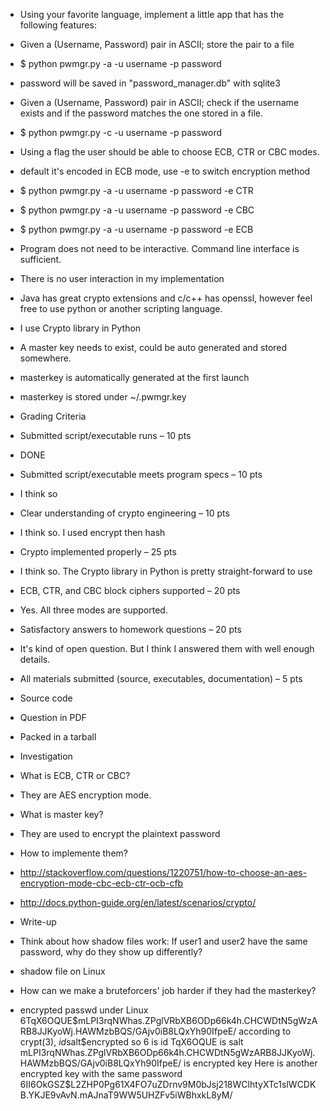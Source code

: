 * Using your favorite language, implement a little app that has the following features:

 * Given a (Username, Password) pair in ASCII; store the pair to a file
  * $ python pwmgr.py -a -u username -p password
  * password will be saved in "password_manager.db" with sqlite3
 * Given a (Username, Password) pair in ASCII; check if the username exists and if the password matches the one stored in a file.
  * $ python pwmgr.py -c -u username -p password
 * Using a flag the user should be able to choose ECB, CTR or CBC modes.
  * default it's encoded in ECB mode, use -e to switch encryption method
  * $ python pwmgr.py -a -u username -p password -e CTR
  * $ python pwmgr.py -a -u username -p password -e CBC
  * $ python pwmgr.py -a -u username -p password -e ECB
 * Program does not need to be interactive. Command line interface is sufficient.
  * There is no user interaction in my implementation
 * Java has great crypto extensions and c/c++ has openssl, however feel free to use python or another scripting language. 
  * I use Crypto library in Python
 * A master key needs to exist, could be auto generated and stored somewhere. 
  * masterkey is automatically generated at the first launch
  * masterkey is stored under ~/.pwmgr.key

* Grading Criteria

 * Submitted script/executable runs – 10 pts
  * DONE
 * Submitted script/executable meets program specs – 10 pts
  * I think so
 * Clear understanding of crypto engineering – 10 pts
  * I think so. I used encrypt then hash
 * Crypto implemented properly – 25 pts
  * I think so. The Crypto library in Python is pretty straight-forward to use
 * ECB, CTR, and CBC block ciphers supported – 20 pts
  * Yes. All three modes are supported.
 * Satisfactory answers to homework questions – 20 pts
  * It's kind of open question. But I think I answered them with well enough details.
 * All materials submitted (source, executables, documentation) – 5 pts
  * Source code
  * Question in PDF
  * Packed in a tarball

* Investigation
 * What is ECB, CTR or CBC? 
  * They are AES encryption mode.
 * What is master key?
  * They are used to encrypt the plaintext password
 * How to implemente them?
  * http://stackoverflow.com/questions/1220751/how-to-choose-an-aes-encryption-mode-cbc-ecb-ctr-ocb-cfb
  * http://docs.python-guide.org/en/latest/scenarios/crypto/

* Write-up
 * Think about how shadow files work: If user1 and user2 have the same password, why do they show up differently? 
  * shadow file on Linux
 * How can we make a bruteforcers' job harder if they had the masterkey?

 * encrypted passwd under Linux
 $6$TqX6OQUE$mLPI3rqNWhas.ZPglVRbXB6ODp66k4h.CHCWDtN5gWzARB8JJKyoWj.HAWMzbBQS/GAjv0iB8LQxYh90IfpeE/
 according to crypt(3), $id$salt$encrypted
 so 6 is id
 TqX6OQUE is salt
 mLPI3rqNWhas.ZPglVRbXB6ODp66k4h.CHCWDtN5gWzARB8JJKyoWj.HAWMzbBQS/GAjv0iB8LQxYh90IfpeE/ is encrypted key
 Here is another encrypted key with the same password
 $6$II6OkGSZ$L2ZHP0Pg61X4FO7uZDrnv9M0bJsj218WClhtyXTc1slWCDKB.YKJE9vAvN.mAJnaT9WW5UHZFv5iWBhxkL8yM/

